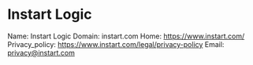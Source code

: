 
# Instart Logic

Name: Instart Logic
Domain: instart.com
Home: https://www.instart.com/
Privacy_policy: https://www.instart.com/legal/privacy-policy
Email: privacy@instart.com
